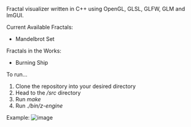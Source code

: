Fractal visualizer written in C++ using OpenGL, GLSL, GLFW, GLM and ImGUI.

Current Available Fractals: 
- Mandelbrot Set

Fractals in the Works:
- Burning Ship

To run... 
1. Clone the repository into your desired directory
2. Head to the _/src_ directory
3. Run _make_
4. Run _./bin/z-engine_

Example:
![image](https://github.com/user-attachments/assets/b9f7d566-c1fe-4f81-ab04-b5e75e657c99)
